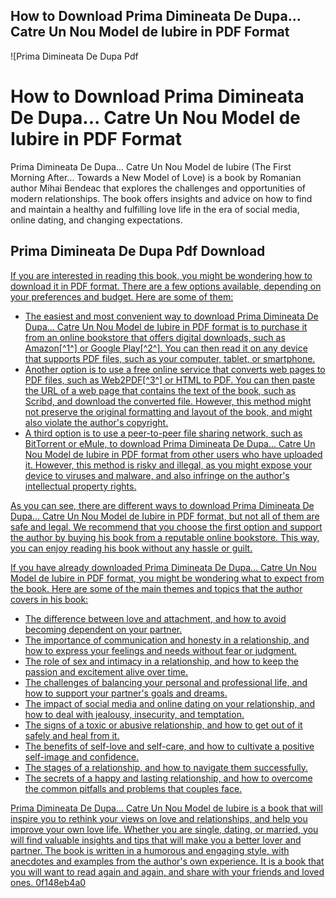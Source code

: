 ## How to Download Prima Dimineata De Dupa... Catre Un Nou Model de Iubire in PDF Format

 
![Prima Dimineata De Dupa Pdf 
<h1>How to Download Prima Dimineata De Dupa... Catre Un Nou Model de Iubire in PDF Format</h1>
<p>Prima Dimineata De Dupa... Catre Un Nou Model de Iubire (The First Morning After... Towards a New Model of Love) is a book by Romanian author Mihai Bendeac that explores the challenges and opportunities of modern relationships. The book offers insights and advice on how to find and maintain a healthy and fulfilling love life in the era of social media, online dating, and changing expectations.</p>
<h2>Prima Dimineata De Dupa Pdf Download</h2>
<p><a href=](https://static.wixstatic.com/media/11062b_a52d53922eab4cd3898432096ad0e9fe~mv2_d_3024_4032_s_4_2.jpg/v1/fill/w_560,h_480,fp_0.00_0.50,q_80,usm_0.66_1.00_0.01,enc_auto/11062b_a52d53922eab4cd3898432096ad0e9fe~mv2_d_3024_4032_s_4_2.jpg)**Download**
 
If you are interested in reading this book, you might be wondering how to download it in PDF format. There are a few options available, depending on your preferences and budget. Here are some of them:
 
- The easiest and most convenient way to download Prima Dimineata De Dupa... Catre Un Nou Model de Iubire in PDF format is to purchase it from an online bookstore that offers digital downloads, such as Amazon[^1^] or Google Play[^2^]. You can then read it on any device that supports PDF files, such as your computer, tablet, or smartphone.
- Another option is to use a free online service that converts web pages to PDF files, such as Web2PDF[^3^] or HTML to PDF. You can then paste the URL of a web page that contains the text of the book, such as Scribd, and download the converted file. However, this method might not preserve the original formatting and layout of the book, and might also violate the author's copyright.
- A third option is to use a peer-to-peer file sharing network, such as BitTorrent or eMule, to download Prima Dimineata De Dupa... Catre Un Nou Model de Iubire in PDF format from other users who have uploaded it. However, this method is risky and illegal, as you might expose your device to viruses and malware, and also infringe on the author's intellectual property rights.

As you can see, there are different ways to download Prima Dimineata De Dupa... Catre Un Nou Model de Iubire in PDF format, but not all of them are safe and legal. We recommend that you choose the first option and support the author by buying his book from a reputable online bookstore. This way, you can enjoy reading his book without any hassle or guilt.
  
If you have already downloaded Prima Dimineata De Dupa... Catre Un Nou Model de Iubire in PDF format, you might be wondering what to expect from the book. Here are some of the main themes and topics that the author covers in his book:

- The difference between love and attachment, and how to avoid becoming dependent on your partner.
- The importance of communication and honesty in a relationship, and how to express your feelings and needs without fear or judgment.
- The role of sex and intimacy in a relationship, and how to keep the passion and excitement alive over time.
- The challenges of balancing your personal and professional life, and how to support your partner's goals and dreams.
- The impact of social media and online dating on your relationship, and how to deal with jealousy, insecurity, and temptation.
- The signs of a toxic or abusive relationship, and how to get out of it safely and heal from it.
- The benefits of self-love and self-care, and how to cultivate a positive self-image and confidence.
- The stages of a relationship, and how to navigate them successfully.
- The secrets of a happy and lasting relationship, and how to overcome the common pitfalls and problems that couples face.

Prima Dimineata De Dupa... Catre Un Nou Model de Iubire is a book that will inspire you to rethink your views on love and relationships, and help you improve your own love life. Whether you are single, dating, or married, you will find valuable insights and tips that will make you a better lover and partner. The book is written in a humorous and engaging style, with anecdotes and examples from the author's own experience. It is a book that you will want to read again and again, and share with your friends and loved ones.
 0f148eb4a0
